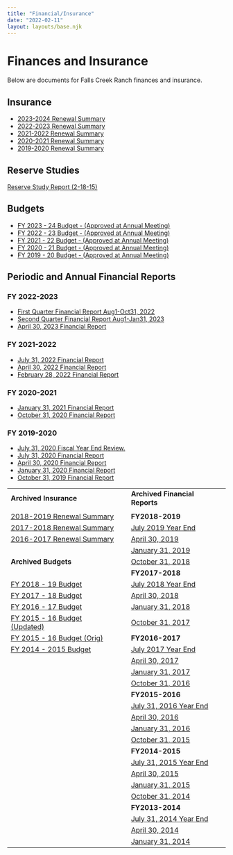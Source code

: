 ```yaml
---
title: "Financial/Insurance"
date: "2022-02-11"
layout: layouts/base.njk
---
```

# Finances and Insurance

Below are documents for Falls Creek Ranch finances and insurance.

## Insurance

- [2023-2024 Renewal Summary](/uploads/2023/02/Falls-Creek-Ranch-Insurance-Summary-2023-24.pdf)
- [2022-2023 Renewal Summary](/uploads/2022/08/FCRA-Insurance-Summary-2022-23.pdf)  
- [2021-2022 Renewal Summary](/uploads/2021/08/FCR-SF-Policy-break-down-20211.pdf)  
- [2020-2021 Renewal Summary](/uploads/2016/02/Website-Summary-for-2020-2021.docx)  
- [2019-2020 Renewal Summary](/uploads/2016/02/Website-Summary-for-2019-2020.pdf)

## Reserve Studies

[Reserve Study Report (2-18-15)](/uploads/2016/02/Reserve-Study-Report-2-18-15.pdf)

## Budgets

- [FY 2023 - 24 Budget - (Approved at Annual Meeting)](/uploads/documents/financial/fcr_fy_2023_2024_approved_budget.pdf)  
- [FY 2022 - 23 Budget - (Approved at Annual Meeting)](/uploads/2022/07/FCR-Final-Budget-FY-2022-23.pdf)  
- [FY 2021 - 22 Budget - (Approved at Annual Meeting)](/uploads/2021/08/FCR-FY-2022-Approved-Budget-.xlsx)  
- [FY 2020 - 21 Budget - (Approved at Annual Meeting)](/uploads/2016/02/FCR-FY-2021-Budget-6-7-20-FINAL.xlsx)  
- [FY 2019 - 20 Budget - (Approved at Annual Meeting)](/uploads/2016/02/FCR-FY2020-Budget-Revised-2-13-20.xlsx)

## Periodic and Annual Financial Reports

### FY 2022-2023

- [First Quarter Financial Report Aug1-Oct31, 2022](/uploads/2023/02/First-Quarter-Financial-Report-Aug1-Oct31-2022.pdf)
- [Second Quarter Financial Report Aug1-Jan31, 2023](/uploads/documents/financial/fcr_second_quarter_financial_report_2022_08_01_to_2023_01_31.pdf)
- [April 30, 2023 Financial Report](/uploads/documents/financial/fcr_financial_statements_2023_04_30.pdf)
### FY 2021-2022

- [July 31, 2022 Financial Report](/uploads/2022/12/FY-2021-2022-Year-End-Financial-Report-11-23-22.pdf)  
- [April 30, 2022 Financial Report](/uploads/2022/05/Final-April-30-2022-Financial-Rept.pdf)  
- [February 28, 2022 Financial Report](/uploads/2022/03/FCR-Financial-Report-02-2022.pdf)

### FY 2020-2021

- [January 31, 2021 Financial Report](/uploads/2021/05/Falls-Creek-Ranch-Financials-2021-01-31.pdf)  
- [October 31, 2020 Financial Report](/uploads/2016/02/October-2020-Financials.pdf)

### FY 2019-2020

- [July 31, 2020 Fiscal Year End Review.](/uploads/2021/05/Falls-Creek-Ranch-Financial-Statements-Draft-2021-02-28.pdf)  
- [July 31, 2020 Financial Report](/uploads/2021/05/Falls-Creek-Ranch-Financial-Statements-FYE-2020-07-31.pdf)  
- [April 30, 2020 Financial Report](/uploads/2016/02/April-2020-Financials.pdf)  
- [January 31, 2020 Financial Report](/uploads/2016/02/January-2020-Financials.pdf)  
- [October 31, 2019 Financial Report](/uploads/2016/02/October-2019-Financials.pdf)

|  |  |  |
| --- | --- | --- |
| **Archived Insurance** |  | **Archived Financial Reports** |
|  |  |  |
| [2018-2019 Renewal Summary](/uploads/2016/02/2018-2019-Renewal-Summary.pdf) |  | **FY2018-2019** |
| [2017-2018 Renewal Summary](/uploads/2016/02/2017-2018-Renewal-Summary.pdf) |  | [July 2019 Year End](/uploads/2016/02/July-2019-FYE-Reports.pdf) |
| [2016-2017 Renewal Summary](/uploads/2016/02/2016-2017-Renewal-Summary.pdf) |  | [April 30, 2019](/uploads/2016/02/April-2019-Financials.pdf) |
|  |  | [January 31, 2019](/uploads/2016/02/January-2019-Financials.pdf) |
| **Archived Budgets** |  | [October 31, 2018](/uploads/2016/02/October-2018-Financials.pdf) |
|  |  | **FY2017-2018** |
| [FY 2018 - 19 Budget](/uploads/2016/02/FCR-Actual-FY18_Budget-FY19.pdf) |  | [July 2018 Year End](/uploads/2016/02/July-2018-FYE-Reports.pdf) |
| [FY 2017 - 18 Budget](/uploads/2016/02/2017-18-Budget-Final-5-26-17.pdf) |  | [April 30, 2018](/uploads/2016/02/April-2018-Financials.pdf) |
| [FY 2016 - 17 Budget](/uploads/2016/02/2016-17-Budget-Final-Approved-at-7-9-16-Annual-Meeting.pdf) |  | [January 31, 2018](/uploads/2016/02/January-2018-Financials.pdf) |
| [FY 2015 - 16 Budget (Updated)](/uploads/2016/02/2015_FCR_Annual_Budget_Updated.xls) |  | [October 31, 2017](/uploads/2016/02/October-2017-Financials.pdf) |
| [FY 2015 - 16 Budget (Orig)](/uploads/2016/02/FCR-Annual-Budget-2015-16-final-members-packet-version.xls) |  | **FY2016-2017** |
| [FY 2014 - 2015 Budget](/uploads/2016/02/2014-2015-FCR_Annual_Budget_Final.xls) |  | [July 2017 Year End](/uploads/2016/02/July-2017-FYE-Reports.pdf) |
|  |  | [April 30, 2017](/uploads/2016/02/April-30-2017-Financial-Report1.pdf) |
|  |  | [January 31, 2017](/uploads/2016/02/January-31-2017-Financial-Report.pdf) |
|  |  | [October 31, 2016](/uploads/2016/02/October-31-2016.pdf) |
|  |  | **FY2015-2016** |
|  |  | [July 31, 2016 Year End](/uploads/2016/02/July-31-2016-Fiscal-Year-End-CPA-Reviewed-Financial-Statements.pdf) |
|  |  | [April 30, 2016](/uploads/2016/02/April-30-2016-Quarterly-Financial-Report.pdf) |
|  |  | [January 31, 2016](/uploads/2016/02/January-31-2016-Financial-Report.pdf) |
|  |  | [October 31, 2015](/uploads/2016/02/October-31-2015.pdf) |
|  |  | **FY2014-2015** |
|  |  | [July 31, 2015 Year End](/uploads/2016/02/July-31-2015-Fiscal-Year-End.pdf) |
|  |  | [April 30, 2015](/uploads/2016/02/April-30-2015.pdf) |
|  |  | [January 31, 2015](/uploads/2016/02/January-31-2015-.pdf) |
|  |  | [October 31, 2014](/uploads/2016/02/October-31-2014.pdf) |
|  |  | **FY2013-2014** |
|  |  | [July 31, 2014 Year End](/uploads/2016/02/July-31-2014-Fiscal-Year-End.pdf) |
|  |  | [April 30, 2014](/uploads/2016/02/April-30-2014.pdf) |
|  |  | [January 31, 2014](/uploads/2016/02/January-31-2014.pdf) |